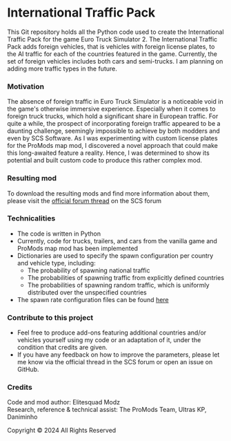 # International Traffic Pack

This Git repository holds all the Python code used to create the International Traffic Pack for the game Euro Truck Simulator 2. 
The International Traffic Pack adds foreign vehicles, that is vehicles with foreign license plates, to the AI traffic for each of the countries featured in the game.
Currently, the set of foreign vehicles includes both cars and semi-trucks. I am planning on adding more traffic types in the future. 

### Motivation
The absence of foreign traffic in Euro Truck Simulator is a noticeable void in the game's otherwise immersive experience. Especially when it comes to foreign truck trucks, 
which hold a significant share in European traffic. For quite a while, the prospect of incorporating foreign traffic appeared to be a daunting challenge, seemingly impossible to achieve by both modders and even by SCS Software. As I was 
experimenting with custom license plates for the ProMods map mod, I discovered a novel approach that could make this long-awaited feature a reality. 
Hence, I was determined to show its potential and built custom code to produce this rather complex mod.

### Resulting mod
To download the resulting mods and find more information about them, please visit the [official forum thread](https://forum.scssoft.com/viewtopic.php?t=324065) on the SCS forum 

### Technicalities
* The code is written in Python
* Currently, code for trucks, trailers, and cars from the vanilla game and ProMods map mod has been implemented
* Dictionaries are used to specify the spawn configuration per country and vehicle type, including:
  * The probability of spawning national traffic
  * The probabilities of spawning traffic from explicitly defined countries
  * The probabilities of spawning random traffic, which is uniformly distributed over the unspecified countries 
* The spawn rate configuration files can be found [here](configuration)

### Contribute to this project
* Feel free to produce add-ons featuring additional countries and/or vehicles yourself using my code or an adaptation of it, under the condition that credits are given.
* If you have any feedback on how to improve the parameters, please let me know via the official thread in the SCS forum or open an issue on GitHub.

### Credits
Code and mod author: Elitesquad Modz  
Research, reference & technical assist: The ProMods Team, Ultras KP, Daniminho 

Copyright © 2024 All Rights Reserved
